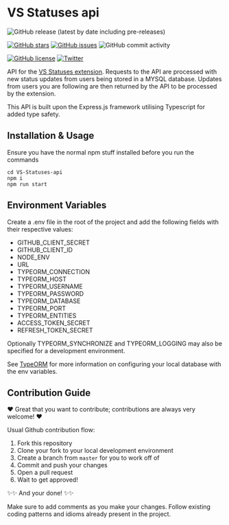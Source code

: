 # VS Statuses api
![GitHub release (latest by date including pre-releases)](https://img.shields.io/github/v/release/aleung27/VS-Statuses-api?include_prereleases)

[![GitHub stars](https://img.shields.io/github/stars/aleung27/VS-Statuses-api)](https://github.com/aleung27/VS-Statuses-api/stargazers)
[![GitHub issues](https://img.shields.io/github/issues/aleung27/VS-Statuses-api)](https://github.com/aleung27/VS-Statuses-api/issues)
![GitHub commit activity](https://img.shields.io/github/commit-activity/m/aleung27/VS-Statuses-api)

[![GitHub license](https://img.shields.io/github/license/aleung27/VS-Statuses-api)](https://github.com/aleung27/VS-Statuses-api/blob/master/LICENSE)
[![Twitter](https://img.shields.io/twitter/url?style=social&url=https%3A%2F%2Fgithub.com%2Faleung27%2FVS-Statuses-api)](https://twitter.com/intent/tweet?text=Wow:&url=https%3A%2F%2Fgithub.com%2Faleung27%2FVS-Statuses-api)

API for the [VS Statuses extension](https://github.com/aleung27/VS-Statuses). Requests to the API are processed with new status updates from users being stored in a MYSQL database. Updates from users you are following are then returned by the API to be processed by the extension.

This API is built upon the Express.js framework utilising Typescript for added type safety.  

## Installation & Usage

Ensure you have the normal npm stuff installed before you run the commands

```
cd VS-Statuses-api
npm i
npm run start
```
## Environment Variables

Create a .env file in the root of the project and add the following fields with their respective values:

- GITHUB_CLIENT_SECRET
- GITHUB_CLIENT_ID
- NODE_ENV
- URL
- TYPEORM_CONNECTION
- TYPEORM_HOST
- TYPEORM_USERNAME
- TYPEORM_PASSWORD
- TYPEORM_DATABASE
- TYPEORM_PORT
- TYPEORM_ENTITIES
- ACCESS_TOKEN_SECRET
- REFRESH_TOKEN_SECRET

Optionally TYPEORM_SYNCHRONIZE and TYPEORM_LOGGING may also be specified for a development environment.

See [TypeORM](https://typeorm.io/) for more information on configuring your local database with the env variables.

## Contribution Guide

:heart: Great that you want to contribute; contributions are always very welcome! :heart:

Usual Github contribution flow:
1. Fork this repository
2. Clone your fork to your local development environment
3. Create a branch from `master` for you to work off of
4. Commit and push your changes
5. Open a pull request
6. Wait to get approved!

:sparkles::sparkles: And your done! :sparkles::sparkles:

Make sure to add comments as you make your changes. Follow existing coding patterns and idioms already present in the project.
